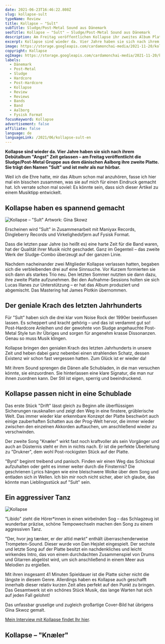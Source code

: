 ```yaml
---
date: 2021-06-23T16:46:22.808Z
slug: kollapse-sult
typeName: Review
title: Kollapse – "Sult"
subTitle: Sludge/Post-Metal Sound aus Dänemark
seoTitle: Kollapse – "Sult" – Sludge/Post-Metal Sound aus Dänemark
description: Am Freitag veröffentlichen Kollapse ihr zweites Album Platte "Sult". Ich habe schon mal reingehört und meine Eindrücke aufgeschrieben.
excerpt: Kollapse sind wieder da. Vier Jahre haben sie sich nach ihrem Debütalbum "Angst" Zeit gelassen – am Freitag veröffentlicht die Sludge/Post-Metal Gruppe aus dem dänischen Aalborg ihre zweite Platte. Sie trägt den Namen "Sult" und ist mehr als nur hörbar.
image: https://storage.googleapis.com/cardamonchai-media/2021-11-20/kollapse-jpg-imagine-f8f8f8_7c7c7c_1024_768/640.webp
copyright: Kollapse
ogImage: https://storage.googleapis.com/cardamonchai-media/2021-11-20/kollapse-fb-jpg-imagine-686868_686462_1200_628/640.webp
labels:
  - Dänemark
  - Post-Metal
  - Sludge
  - Hardcore
  - Post-Hardcore
  - Kollapse
  - Review
  - Reviews
  - Bands
  - Band
  - Aalborg
  - Fysisk Format
focusKeyword: Kollapse
advertisement: false
affiliate: false
language: de
languageLink: /2021/06/kollapse-sult-en
---
```


**Kollapse sind wieder da. Vier Jahre haben sie sich nach ihrem Debütalbum "Angst" Zeit gelassen – am Freitag veröffentlicht die Sludge/Post-Metal Gruppe aus dem dänischen Aalborg ihre zweite Platte. Sie trägt den Namen "Sult" und ist mehr als nur hörbar.**

Weil ich die Ehre hatte, mir das Album schon mal anzuhören, fasse ich hier mal ein bisschen zusammen, was sie auf mich für einen Eindruck gemacht hat. Ich verrate schon mal soviel: Es könnte sein, dass sich dieser Artikel zu einem Musiktipp entwickelt.

## Kollapse haben es spannend gemacht

![Kollapse – "Sult" Artwork: Gina Skowz](https://storage.googleapis.com/cardamonchai-media/2021-11-20/kollapse-1-jpg-imagine-b88868_8a695b_1080_1080/640.webp 'Kollapse – "Sult" Artwork: Gina Skowz')

Erscheinen wird "Sult" in Zusammenarbeit mit Maniyax Records, Dingleberry Records und Virkelighedsfjern auf Fysisk Format.

Dass die letzten paar Jahre (so heißt es) eine harte Zeit für die Band waren, hat der Qualität ihrer Musik nicht geschadet. Ganz im Gegenteil – das zweite Werk der Sludge-Combo überzeugt auf der ganzen Linie.

Nachdem nacheinander zwei Mitglieder Kollapse verlassen hatten, begaben sich die verbleibenden drei auf eine Sinnsuche. Vor Kurzem formierten sie sich dann als starkes Trio neu. Den letzten Sommer nutzten sie dann dazu, ihre zweite Platte aufzunehmen. Bei den Aufnahme-Sessions holten sie sich Lucas Illanes zur Unterstützung – er hat das Album produziert und abgemischt. Das Mastering hat James Plotkin übernommen.

## Der geniale Krach des letzten Jahrhunderts

Für "Sult" haben sich die drei klar vom Noise Rock der 1990er beeinflussen lassen. Es scheppert und kracht gehörig – und das ist verdammt gut so! Post-Hardcore Anleihen und der gewohnte von Sludge angehauchte Post-Metal Style tun ihr Übriges und sorgen für angenehm krasse Dissonanzen. Genau so muss Musik klingen.

Kollapse bringen den genialen Krach des letzten Jahrhunderts in unsere Zeit und heben dabei ganz nebenbei einen strahlenden Schatz, dessen Existenz wir schon fast vergessen hatten. Zum Glück ist er wieder da!

Mit ihrem Sound sprengen die Dänen alle Schubladen, in die man versuchen könnte, sie einzuordnen. Sie hinterlassen eine klare Signatur, die man nur ihnen zuordnen kann. Der Stil ist eigen, sperrig und beeindruckend.

## Kollapse passen nicht in eine Schublade

Das erste Stück "Drift" lässt gleich zu Beginn alle überflüssigen Sicherungen rausknallen und zeigt den Weg in eine finstere, grüblerische Welt. Das immer wieder klar erkennbare Konzept der Platte beschwört auch einige zauberhaften Schatten aus der Prog-Welt hervor, die immer wieder zwischen den einzelnen Akkorden auftauchen, um anschließend wieder zu verschwinden.

Der zweite Song "Knæler" wirkt fast noch kraftvoller als sein Vorgänger und auch an Düsternis steht er ihm in nichts nach. Er ist die perfekte Überleitung zu "Drukner", dem wohl Post-rockigsten Stück auf der Platte.

"Byrd" beginnt treibend und panisch. Finden wir einen Weg das Schicksal aufzuhalten oder geht es immer weiter durch die Finsternis? Die geschrienen Lyrics hängen wie eine bleischwere Wolke über dem Song und entladen sich in Wellen. Ich bin mir noch nicht sicher, aber ich glaube, das könnte man Lieblingsstück auf "Sult" sein.

## Ein aggressiver Tanz

![Kollapse](https://storage.googleapis.com/cardamonchai-media/2021-11-20/kollapse-2-jpg-imagine-080808_56575b_1024_768/640.webp 'Kollapse')

"Libido" zieht die Hörer\*innen in einen wirbelnden Sog – das Schlagzeug ist wunderbar präzise, schöne Tempowechseln machen den Song zu einem aggressiven Tanz.

"Der, hvor jeg tænker, er der altid mørkt" enthält überraschenderweise Trompeten-Sound. Dieser wurde von Dan Hejslet eingespielt. Der sechste und letzte Song auf der Platte besitzt ein nachdenkliches und leicht wirkendes Intro, das von einem durchdachten Zusammenspiel von Drums und Gitarren abgelöst wird, um sich anschließend in einem Meer aus Melodien zu ergießen.

Mit ihren insgesamt 41 Minuten Spieldauer ist die Platte sicher nicht die längste in diesem Genre. Allerdings haben es Kollapse auch geschafft innerhalb dieser relativ kurzen Zeit alles perfekt auf den Punkt zu bringen. Das Gesamtwerk ist ein schönes Stück Musik, das lange Warten hat sich auf jeden Fall gelohnt!

Das unfassbar gruselige und zugleich großartige Cover-Bild hat übrigens Gina Skwoz gemalt.

[Mein Interview mit Kollapse findet Ihr hier](/2021/07/kollapse-interview/).

## Kollapse – "Knæler"

<YouTube id="Zw-ljb1SuoY" />
